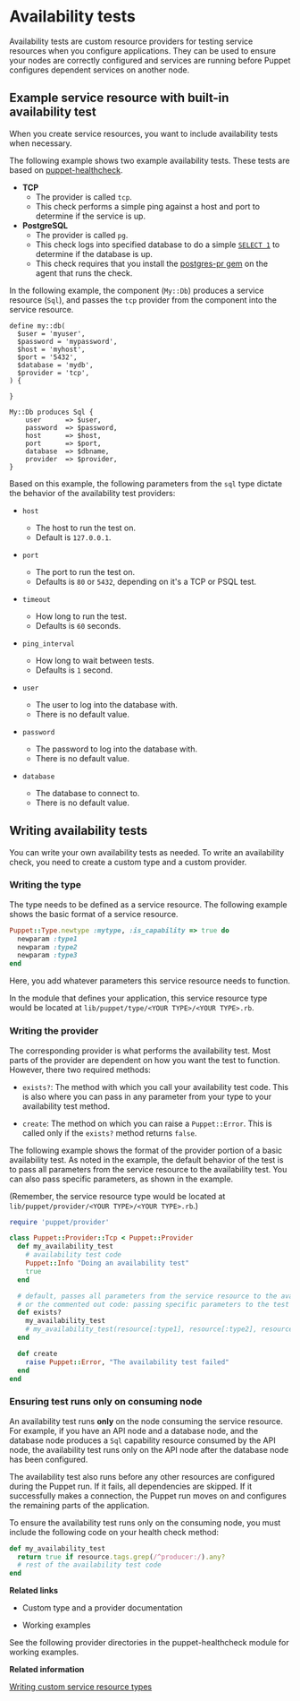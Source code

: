 # Availability tests

Availability tests are custom resource providers for testing service resources when you configure applications. They can be used to ensure your nodes are correctly configured and services are running before Puppet configures dependent services on another node.

## Example service resource with built-in availability test

When you create service resources, you want to include availability tests when necessary.

The following example shows two example availability tests. These tests are based on [puppet-healthcheck](https://github.com/voxpupuli/puppet-healthcheck).

-   **TCP**
    -   The provider is called `tcp`.
    -   This check performs a simple ping against a host and port to determine if the service is up.
-   **PostgreSQL**
    -   The provider is called `pg`.
    -   This check logs into specified database to do a simple [`SELECT 1`](https://www.postgresql.org/docs/9.6/static/sql-select.html) to determine if the database is up.
    -   This check requires that you install the [postgres-pr gem](https://rubygems.org/gems/postgres-pr/versions/0.7.0) on the agent that runs the check.

In the following example, the component \(`My::Db`\) produces a service resource \(`Sql`\), and passes the `tcp` provider from the component into the service resource.

```
define my::db(
  $user = 'myuser',
  $password = 'mypassword',
  $host = 'myhost',
  $port = '5432',
  $database = 'mydb',
  $provider = 'tcp',
) {

}

My::Db produces Sql {
    user      => $user,
    password  => $password,
    host      => $host,
    port      => $port,
    database  => $dbname,
    provider  => $provider,
}
```

Based on this example, the following parameters from the `sql` type dictate the behavior of the availability test providers:

-   `host`
    -   The host to run the test on.
    -   Default is `127.0.0.1`.
-   `port`

    -   The port to run the test on.
    -   Defaults is `80` or `5432`, depending on it's a TCP or PSQL test.
-   `timeout`

    -   How long to run the test.
    -   Defaults is `60` seconds.
-   `ping_interval`

    -   How long to wait between tests.
    -   Defaults is `1` second.
-   `user`

    -   The user to log into the database with.
    -   There is no default value.
-   `password`

    -   The password to log into the database with.
    -   There is no default value.
-   `database`

    -   The database to connect to.
    -   There is no default value.

## Writing availability tests

You can write your own availability tests as needed. To write an availability check, you need to create a custom type and a custom provider.

### Writing the type

The type needs to be defined as a service resource. The following example shows the basic format of a service resource.

```ruby
Puppet::Type.newtype :mytype, :is_capability => true do
  newparam :type1
  newparam :type2
  newparam :type3
end
```

Here, you add whatever parameters this service resource needs to function.

In the module that defines your application, this service resource type would be located at `lib/puppet/type/<YOUR TYPE>/<YOUR TYPE>.rb`.

### Writing the provider

The corresponding provider is what performs the availability test. Most parts of the provider are dependent on how you want the test to function. However, there two required methods:

-   `exists?`: The method with which you call your availability test code. This is also where you can pass in any parameter from your type to your availability test method.

-   `create`: The method on which you can raise a `Puppet::Error`. This is called only if the `exists?` method returns `false`.


The following example shows the format of the provider portion of a basic availability test. As noted in the example, the default behavior of the test is to pass all parameters from the service resource to the availability test. You can also pass specific parameters, as shown in the example.

\(Remember, the service resource type would be located at `lib/puppet/provider/<YOUR TYPE>/<YOUR TYPE>.rb`.\)

```ruby
require 'puppet/provider'

class Puppet::Provider::Tcp < Puppet::Provider
  def my_availability_test
    # availability test code
    Puppet::Info "Doing an availability test"
    true
  end

  # default, passes all parameters from the service resource to the availability test 
  # or the commented out code: passing specific parameters to the test
  def exists?
    my_availability_test
    # my_availability_test(resource[:type1], resource[:type2], resource[:type3])
  end

  def create
    raise Puppet::Error, "The availability test failed"
  end
end
```

### Ensuring test runs only on consuming node

An availability test runs **only** on the node consuming the service resource. For example, if you have an API node and a database node, and the database node produces a `Sql` capability resource consumed by the API node, the availability test runs only on the API node after the database node has been configured.

The availability test also runs before any other resources are configured during the Puppet run. If it fails, all dependencies are skipped. If it successfully makes a connection, the Puppet run moves on and configures the remaining parts of the application.

To ensure the availability test runs only on the consuming node, you must include the following code on your health check method:

```ruby
def my_availability_test
  return true if resource.tags.grep(/^producer:/).any?
  # rest of the availability test code
end
```

**Related links**

-   Custom type and a provider documentation

-   Working examples


See the following provider directories in the puppet-healthcheck module for working examples.

**Related information**  


[Writing custom service resource types](writing_custom_service_resource_types.md)


